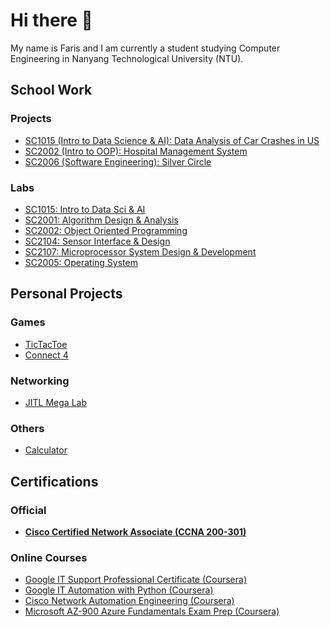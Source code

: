 # Hi there 👋

My name is Faris and I am currently a student studying Computer Engineering in Nanyang Technological University (NTU).


## School Work
### Projects
- [SC1015 (Intro to Data Science & AI): Data Analysis of Car Crashes in US](https://github.com/faris1702/SC1015-Mini-Project)        
- [SC2002 (Intro to OOP): Hospital Management System](https://github.com/faris1702/SC2002-Hospital-Management-System-Project)
- [SC2006 (Software Engineering): Silver Circle](https://github.com/Gideon2882/SC2006-T2)
### Labs
- [SC1015: Intro to Data Sci & AI]()
- [SC2001: Algorithm Design & Analysis](https://github.com/faris1702/SC2001-Algorithm-Design-and-Analysis)
- [SC2002: Object Oriented Programming](https://github.com/faris1702/SC2002-Object-Oriented-Programming-Labs)
- [SC2104: Sensor Interface & Design](https://github.com/faris1702/SC2104-Sensor-Interface-and-Design)
- [SC2107: Microprocessor System Design & Development](https://github.com/faris1702/SC2107-Microprocessor-System-Design-and-Development)
- [SC2005: Operating System](https://github.com/faris1702/SC2005-Operating-System)

## Personal Projects
### Games
- [TicTacToe](https://github.com/faris1702/TicTacToe)
- [Connect 4](https://github.com/faris1702/Connect4)
### Networking
- [JITL Mega Lab](https://github.com/faris1702/JITL-Mega-Lab)
### Others
- [Calculator](https://github.com/faris1702/Faris-Calculator)

## Certifications
### Official
- [<b>Cisco Certified Network Associate (CCNA 200-301)</b>](https://github.com/faris1702/CCNA-Notes)
### Online Courses
- [Google IT Support Professional Certificate (Coursera)](https://github.com/faris1702/Google-IT-Support/tree/main)
- [Google IT Automation with Python (Coursera)](https://github.com/faris1702/Google-IT-Automation-with-Python)
- [Cisco Network Automation Engineering (Coursera)](https://github.com/faris1702/Cisco-Network-Automation-Engineering)
- [Microsoft AZ-900 Azure Fundamentals Exam Prep (Coursera)](https://github.com/faris1702/Microsoft-AZ-900-Azure-Fundamentals-Exam-Prep-Coursera-/tree/main)
<!--
**faris1702/faris1702** is a ✨ _special_ ✨ repository because its `README.md` (this file) appears on your GitHub profile.

Here are some ideas to get you started:

- 🔭 I’m currently working on ...
- 🌱 I’m currently learning ...
- 👯 I’m looking to collaborate on ...
- 🤔 I’m looking for help with ...
- 💬 Ask me about ...
- 📫 How to reach me: ...
- 😄 Pronouns: ...
- ⚡ Fun fact: ...
-->
